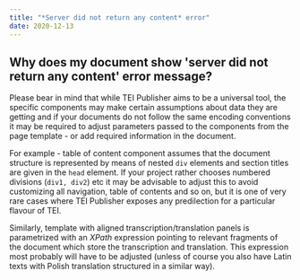 ```yaml
---
title: "*Server did not return any content* error"
date: 2020-12-13
---
```


## Why does my document show 'server did not return any content' error message?

Please bear in mind that while TEI Publisher aims to be a universal tool, the specific components may make certain assumptions about data they are getting and if your documents do not follow the same encoding conventions it may be required to adjust parameters passed to the components from the page template - or add required information in the document.

For example - table of content component assumes that the document structure is represented by means of nested `div` elements and section titles are given in the `head` element. If your project rather chooses numbered divisions (`div1, div2`) etc it may be advisable to adjust this to avoid customizing all navigation, table of contents and so on, but it is one of very rare cases where TEI Publisher exposes any predilection for a particular flavour of TEI.

Similarly, template with aligned transcription/translation panels is parametrized with an *XPath* expression pointing to relevant fragments of the document which store the transcription and translation. This expression most probably will have to be adjusted (unless of course you also have Latin texts with Polish translation structured in a similar way).